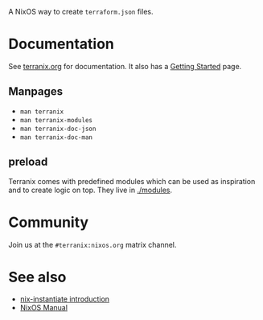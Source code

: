 A NixOS way to create `terraform.json` files.

# Documentation

See [terranix.org](https://terranix.org/) for documentation.
It also has a [Getting Started](https://terranix.org/documentation/getting-started.html) page.

## Manpages

* `man terranix`
* `man terranix-modules`
* `man terranix-doc-json`
* `man terranix-doc-man`

## preload

Terranix comes with predefined modules which can be used as
inspiration and to create logic on top.
They live in
[./modules](./modules/).

# Community

Join us at the `#terranix:nixos.org` matrix channel.

# See also

* [nix-instantiate introduction](https://tech.ingolf-wagner.de/nixos/nix-instantiate/)
* [NixOS Manual](https://nixos.org/nixos/manual/index.html#sec-writing-modules)
